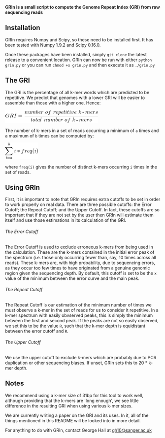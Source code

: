 **GRIn is a small script to compute the Genome Repeat Index (GRI) from raw sequencing reads**

## Installation

GRIn requires Numpy and Scipy, so these need to be installed first. It has been
tested with Numpy 1.9.2 and Scipy 0.16.0. 

Once these packages have been installed, simply `git clone` the latest release
to a convenient location. GRIn can now be run with either `python grin.py` or
you can run `chmod +x grin.py` and then execute it as `./grin.py`

## The GRI

The GRI is the percentage of all k-mer words which are predicted to be
repetitive. We predict that genomes with a lower GRI will be easier to assemble
than those with a higher one. Hence:

![GRI = number of repetitive k-mers / total number of k-mers](markdown_formulae/GRI_formula.gif)

The number of k-mers in a set of reads occurring a minimum of `a` times and a
maximum of `b` times can be computed by:

![Total number k-mers formula](markdown_formulae/total_num_kmers.gif)

where `freq(i)` gives the number of distinct k-mers occurring `i` times in the
set of reads.

## Using GRIn

First, it is important to note that GRIn requires extra
cutoffs to be set in order to work properly on real data. There are three possible
cutoffs: the Error Cutoff; the Repeat Cutoff; and the Upper Cutoff. In fact,
these cutoffs are so important that if they are not set by the user then GRIn
will estimate them itself and use those estimations in its calculation of the
GRI. 

###### The Error Cutoff

The Error Cutoff is used to exclude erroneous k-mers from being used in the
calculation. These are the k-mers contained in the initial error peak of the
spectrum (i.e. those only occurring fewer than, say, 10 times across all
reads). These k-mers are, with high probability, due to sequencing errors, as
they occur too few times to have originated from a genuine genomic region given
the sequencing depth. By default, this cutoff is set to be the `x` value of the
minimum between the error curve and the main peak.

###### The Repeat Cutoff

The Repeat Cutoff is our estimation of the minimum number of times we must
observe a k-mer in the set of reads for us to consider it repetitive. In a
k-mer spectrum with easily obvserved peaks, this is simply the minimum between
the first and second peak. If the peaks are not so easily observed, we set this
to be the value `R`, such that the k-mer depth is equidistant between the error
cutoff and `R`.

###### The Upper Cutoff

We use the upper cutoff to exclude k-mers which are probably due to PCR
duplication or other sequencing biases. If unset, GRIn sets this to 20 * k-mer
depth. 

## Notes

We recommend using a k-mer size of 31bp for this tool to work well, although
providing that the k-mers are 'long enough', we see little difference in the
resulting GRI when using various k-mer sizes.

We are currently writing a paper on the GRI and its uses. In it, all of the
things mentioned in this README will be looked into in more detail.

For anything to do with GRIn, contact George Hall at gh10@sanger.ac.uk
